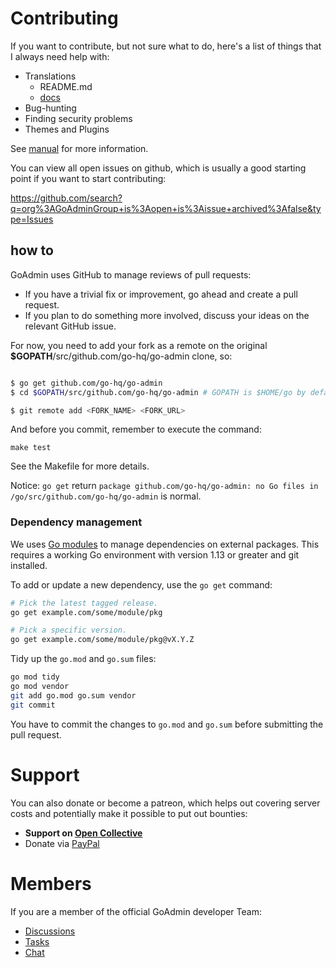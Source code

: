 # Contributing

If you want to contribute, but not sure what to do, here's a list of things that I always need help with:

* Translations
    * README.md
    * [docs](https://github.com/go-hq/docs/issues/1)
* Bug-hunting
* Finding security problems
* Themes and Plugins

See [manual](https://github.com/go-hq/go-admin/projects/3) for more information.

You can view all open issues on github, which is usually a good starting point if you want to start contributing:

https://github.com/search?q=org%3AGoAdminGroup+is%3Aopen+is%3Aissue+archived%3Afalse&type=Issues

## how to

GoAdmin uses GitHub to manage reviews of pull requests:

- If you have a trivial fix or improvement, go ahead and create a pull request.
- If you plan to do something more involved, discuss your ideas on the relevant GitHub issue.

For now, you need to add your fork as a remote on the original **\$GOPATH**/src/github.com/go-hq/go-admin clone, so:

```bash

$ go get github.com/go-hq/go-admin
$ cd $GOPATH/src/github.com/go-hq/go-admin # GOPATH is $HOME/go by default.

$ git remote add <FORK_NAME> <FORK_URL>
```

And before you commit, remember to execute the command: 

```
make test
```

See the Makefile for more details.

Notice: `go get` return `package github.com/go-hq/go-admin: no Go files in /go/src/github.com/go-hq/go-admin` is normal.

### Dependency management

We uses [Go modules](https://golang.org/cmd/go/#hdr-Modules__module_versions__and_more) to manage dependencies on external packages.
This requires a working Go environment with version 1.13 or greater and git installed.

To add or update a new dependency, use the `go get` command:

```bash
# Pick the latest tagged release.
go get example.com/some/module/pkg

# Pick a specific version.
go get example.com/some/module/pkg@vX.Y.Z
```

Tidy up the `go.mod` and `go.sum` files:

```bash
go mod tidy
go mod vendor
git add go.mod go.sum vendor
git commit
```

You have to commit the changes to `go.mod` and `go.sum` before submitting the pull request.

# Support

You can also donate or become a patreon, which helps out covering server costs and potentially make it possible to put out bounties:

* **Support on [Open Collective](https://opencollective.com/go-admin)**
* Donate via [PayPal](https://paypal.me/cg80333)

# Members

If you are a member of the official GoAdmin developer Team:

* [Discussions](http://forum.go-admin.cn)
* [Tasks](https://github.com/go-hq/go-admin/projects)
* [Chat](https://t.me/joinchat/NlyH6Bch2QARZkArithKvg)